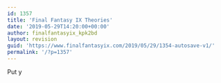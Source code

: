 ```yaml
---
id: 1357
title: 'Final Fantasy IX Theories'
date: '2019-05-29T14:20:00+00:00'
author: finalfantasyix_kpk2bd
layout: revision
guid: 'https://www.finalfantasyix.com/2019/05/29/1354-autosave-v1/'
permalink: '/?p=1357'
---
```


Put y